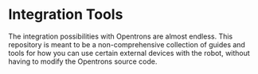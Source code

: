 # Integration Tools
The integration possibilities with Opentrons are almost endless. This repository is meant to be a non-comprehensive collection of guides and tools for how you can use certain external devices with the robot, without having to modify the Opentrons source code.
